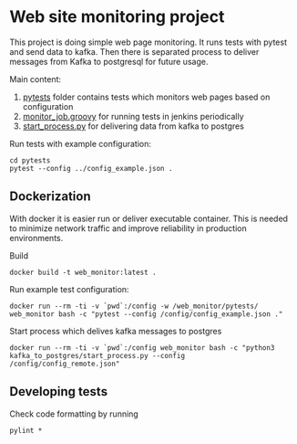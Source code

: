 
# Web site monitoring project

This project is doing simple web page monitoring. It runs tests with pytest and send data to kafka. 
Then there is separated process to deliver messages from Kafka to postgresql for future usage. 

Main content:
1. [pytests](./pytests) folder contains tests which monitors web pages based on configuration
2. [monitor_job.groovy](./jenkins/monitor_job.groovy) for running tests in jenkins periodically
3. [start_process.py](./kafka_to_postgres/start_process.py) for delivering data from kafka to postgres



Run tests with example configuration:
```
cd pytests 
pytest --config ../config_example.json .
```

## Dockerization

With docker it is easier run or deliver executable container. 
This is needed to minimize network traffic and improve reliability in production environments. 

Build
```
docker build -t web_monitor:latest .
```

Run example test configuration:
```
docker run --rm -ti -v `pwd`:/config -w /web_monitor/pytests/ web_monitor bash -c "pytest --config /config/config_example.json ."
```

Start process which delives kafka messages to postgres 
```
docker run --rm -ti -v `pwd`:/config web_monitor bash -c "python3 kafka_to_postgres/start_process.py --config /config/config_remote.json"
```

## Developing tests

Check code formatting by running
```
pylint *
```